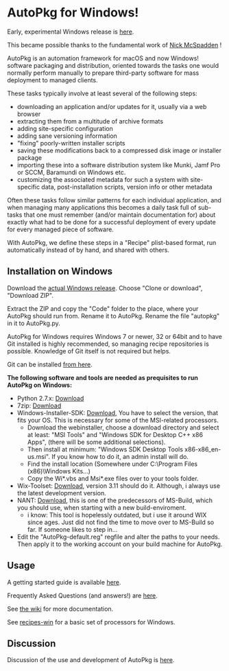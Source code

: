 AutoPkg for Windows!
====================

Early, experimental Windows release is [here](https://github.com/NickETH/autopkg/tree/win).

This became possible thanks to the fundamental work of [Nick McSpadden](https://github.com/nmcspadden/autopkg/tree/win) !

AutoPkg is an automation framework for macOS and now Windows! software packaging and distribution, oriented towards the tasks one would normally perform manually to prepare third-party software for mass deployment to managed clients.

These tasks typically involve at least several of the following steps:

* downloading an application and/or updates for it, usually via a web browser
* extracting them from a multitude of archive formats
* adding site-specific configuration
* adding sane versioning information
* "fixing" poorly-written installer scripts
* saving these modifications back to a compressed disk image or installer package
* importing these into a software distribution system like Munki, Jamf Pro or SCCM, Baramundi on Windows etc.
* customizing the associated metadata for such a system with site-specific data, post-installation scripts, version info or other metadata

Often these tasks follow similar patterns for each individual application, and when managing many applications this becomes a daily task full of sub-tasks that one must remember (and/or maintain documentation for) about exactly what had to be done for a successful deployment of every update for every managed piece of software.

With AutoPkg, we define these steps in a "Recipe" plist-based format, run automatically instead of by hand, and shared with others.


Installation on Windows
-----------------------

Download the [actual Windows release](https://github.com/NickETH/autopkg/tree/win). Choose "Clone or download", "Download ZIP".

Extract the ZIP and copy the "Code" folder to the place, where your AutoPkg should run from. Rename it to AutoPkg. Rename the file "autopkg" in it to AutoPkg.py.

AutoPkg for Windows requires Windows 7 or newer, 32 or 64bit and to have Git installed is highly recommended, so managing recipe repositories is possible. Knowledge of Git itself is not required but helps.

Git can be installed [from here](https://git-scm.com/download/win).

**The following software and tools are needed as prequisites to run AutoPkg on Windows:**

* Python 2.7.x: [Download](https://www.python.org/downloads/)
* 7zip: [Download](https://www.7-zip.org/)
* Windows-Installer-SDK: [Download](https://developer.microsoft.com/en-us/windows/downloads/sdk-archive), You have to select the version, that fits your OS. This is necessary for some of the MSI-related processors.
  * Download the webinstaller, choose a download directory and select at least: "MSI Tools" and "Windows SDK for Desktop C++ x86 Apps", (there will be some additional selections).
  * Then install at minimum: "Windows SDK Desktop Tools x86-x86_en-us.msi". If you know how to do it, an admin install will do.
  * Find the install location (Somewhere under C:\Program Files (x86)\Windows Kits\...)
  * Copy the Wi*.vbs and Msi*.exe files over to your tools folder.
* Wix-Toolset: [Download](https://wixtoolset.org/releases/), version 3.11 should do it. Although, i always use the latest development version.
* NANT: [Download](http://nant.sourceforge.net/), this is one of the predecessors of MS-Build, which you should use, when starting with a new build-enviroment.
  * i know: This tool is hopelessly outdated, but i use it around WIX since ages. Just did not find the time to move over to MS-Build so far. If someone likes to step in...
* Edit the "AutoPkg-default.reg" regfile and alter the paths to your needs. Then apply it to the working account on your build machine for AutoPkg.

Usage
-----

A getting started guide is available [here](https://github.com/autopkg/autopkg/wiki/Getting-Started).

Frequently Asked Questions (and answers!) are [here](https://github.com/autopkg/autopkg/wiki/FAQ).

See [the wiki](https://github.com/autopkg/autopkg/wiki) for more documentation.

See [recipes-win](https://github.com/NickETH/recipes-win/tree/master/SharedProcessors) for a basic set of processors for Windows.

Discussion
----------

Discussion of the use and development of AutoPkg is [here](http://groups.google.com/group/autopkg-discuss).

